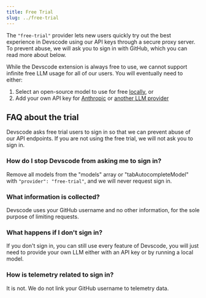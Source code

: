 ```yaml
---
title: Free Trial
slug: ../free-trial
---
```


The `"free-trial"` provider lets new users quickly try out the best experience in Devscode using our API keys through a secure proxy server. To prevent abuse, we will ask you to sign in with GitHub, which you can read more about below.

While the Devscode extension is always free to use, we cannot support infinite free LLM usage for all of our users. You will eventually need to either:

1. Select an open-source model to use for free [locally](../top-level/ollama.md), or
2. Add your own API key for [Anthropic](../top-level/anthropic.md) or [another LLM provider](/customize/model-providers)

## FAQ about the trial

Devscode asks free trial users to sign in so that we can prevent abuse of our API endpoints. If you are not using the free trial, we will not ask you to sign in.

### How do I stop Devscode from asking me to sign in?

Remove all models from the "models" array or "tabAutocompleteModel" with `"provider": "free-trial"`, and we will never request sign in.

### What information is collected?

Devscode uses your GitHub username and no other information, for the sole purpose of limiting requests.

### What happens if I don't sign in?

If you don't sign in, you can still use every feature of Devscode, you will just need to provide your own LLM either with an API key or by running a local model.

### How is telemetry related to sign in?

It is not. We do not link your GitHub username to telemetry data.
